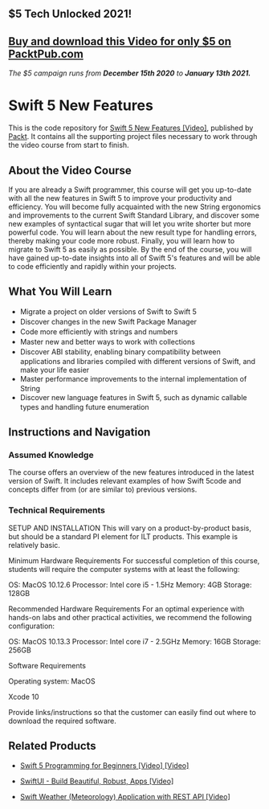 ## $5 Tech Unlocked 2021!
[Buy and download this Video for only $5 on PacktPub.com](https://www.packtpub.com/product/swift-5-new-features-video/9781838988159)
-----
*The $5 campaign         runs from __December 15th 2020__ to __January 13th 2021.__*

# Swift 5 New Features
This is the code repository for [Swift 5 New Features [Video]](https://github.com/PacktPublishing/-Swift-5-New-Features), published by [Packt](https://www.packtpub.com/?utm_source=github). It contains all the supporting project files necessary to work through the video course from start to finish.
## About the Video Course
If you are already a Swift programmer, this course will get you up-to-date with all the new features in Swift 5 to improve your productivity and efficiency.
You will become fully acquainted with the new String ergonomics and improvements to the current Swift Standard Library, and discover some new examples of syntactical sugar that will let you write shorter but more powerful code. You will learn about the new result type for handling errors, thereby making your code more robust. Finally, you will learn how to migrate to Swift 5 as easily as possible.
By the end of the course, you will have gained up-to-date insights into all of Swift 5's features and will be able to code efficiently and rapidly within your projects.

<H2>What You Will Learn</H2>
<DIV class=book-info-will-learn-text>
<UL>
<LI><SPAN style="LINE-HEIGHT: 20px; BACKGROUND-COLOR: transparent">Migrate a project on older versions of Swift to Swift 5</SPAN> 
<LI><SPAN style="LINE-HEIGHT: 20px; BACKGROUND-COLOR: transparent">Discover changes in the new Swift Package Manager</SPAN> 
<LI><SPAN style="LINE-HEIGHT: 20px; BACKGROUND-COLOR: transparent">Code more efficiently with strings and numbers</SPAN> 
<LI><SPAN style="LINE-HEIGHT: 20px; BACKGROUND-COLOR: transparent">Master new and better ways to work with collections</SPAN> 
<LI><SPAN style="LINE-HEIGHT: 20px; BACKGROUND-COLOR: transparent">Discover ABI stability, enabling binary compatibility between applications and libraries compiled with different versions of Swift, and make your life easier</SPAN> 
<LI><SPAN style="LINE-HEIGHT: 20px; BACKGROUND-COLOR: transparent">Master performance improvements to the internal implementation of String</SPAN> 
<LI><SPAN style="LINE-HEIGHT: 20px; BACKGROUND-COLOR: transparent">Discover new language features in Swift 5, such as dynamic callable types and handling future enumeration</SPAN> </LI></UL></DIV>

## Instructions and Navigation
### Assumed Knowledge
The course offers an overview of the new features introduced in the latest version of Swift. It includes relevant examples of how Swift 5code and concepts differ from (or are similar to) previous versions.
### Technical Requirements
SETUP AND INSTALLATION
This will vary on a product-by-product basis, but should be a standard PI element for ILT products. This example is relatively basic.

Minimum Hardware Requirements
For successful completion of this course, students will require the computer systems with at least the following:

OS: MacOS 10.12.6
Processor: Intel core i5 - 1.5Hz
Memory: 4GB
Storage: 128GB


Recommended Hardware Requirements
For an optimal experience with hands-on labs and other practical activities, we recommend the following configuration:

OS: MacOS 10.13.3
Processor: Intel core i7 - 2.5GHz
Memory: 16GB
Storage: 256GB


Software Requirements

Operating system: MacOS

Xcode 10



Provide links/instructions so that the customer can easily find out where to download the required software.

## Related Products
* [Swift 5 Programming for Beginners [Video] [Video]](https://www.packtpub.com/mobile/swift-5-programming-for-beginners-video)

* [SwiftUI - Build Beautiful, Robust, Apps [Video]](https://www.packtpub.com/mobile/swiftui-build-beautiful-robust-apps-video)

* [Swift Weather (Meteorology) Application with REST API [Video]](https://www.packtpub.com/mobile/swift-weather-meteorology-application-with-rest-api-video)
